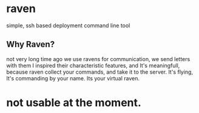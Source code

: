 # raven
simple, ssh based deployment command line tool

## Why Raven? ##
not very long time ago we use ravens for communication, we send letters with them
I inspired their characteristic features, and It's meaningfull, because raven collect your commands, and take it to the server.
It's flying, It's commanding by your name.
Its your virtual raven.


# not usable at the moment.
